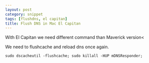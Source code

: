 ```yaml
---
layout: post
category: snippet
tags: [flushdns, el capitan]
title: Flush DNS in Mac El Capitan
---
```


With El Capitan we need different command than Maverick version<

We need to flushcache and reload dns once again.

`sudo dscacheutil -flushcache; sudo killall -HUP mDNSResponder;` 